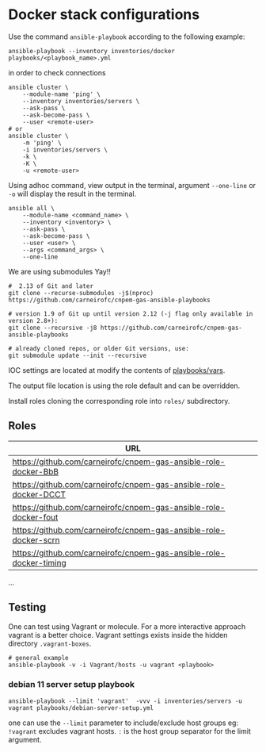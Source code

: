 # Docker stack configurations

Use the command `ansible-playbook` according to the following example:

```command
ansible-playbook --inventory inventories/docker playbooks/<playbook_name>.yml
```

in order to check connections

```command
ansible cluster \
    --module-name 'ping' \
    --inventory inventories/servers \
    --ask-pass \
    --ask-become-pass \
    --user <remote-user>
# or
ansible cluster \
    -m 'ping' \
    -i inventories/servers \
    -k \
    -K \
    -u <remote-user>
```
Using adhoc command, view output in the terminal, argument `--one-line` or `-o` will display the result in the terminal.
```command
ansible all \
    --module-name <command_name> \
    --inventory <inventory> \
    --ask-pass \
    --ask-become-pass \
    --user <user> \
    --args <command_args> \
    --one-line
```

We are using submodules Yay!!

```command
#  2.13 of Git and later
git clone --recurse-submodules -j$(nproc) https://github.com/carneirofc/cnpem-gas-ansible-playbooks

# version 1.9 of Git up until version 2.12 (-j flag only available in version 2.8+):
git clone --recursive -j8 https://github.com/carneirofc/cnpem-gas-ansible-playbooks

# already cloned repos, or older Git versions, use:
git submodule update --init --recursive
```

IOC settings are located at modify the contents of [playbooks/vars](playbooks/vars).

The output file location is using the role default and can be overridden.

Install roles cloning the corresponding role into `roles/` subdirectory.

## Roles

| URL                                                                |
| ------------------------------------------------------------------ |
| https://github.com/carneirofc/cnpem-gas-ansible-role-docker-BbB    |
| https://github.com/carneirofc/cnpem-gas-ansible-role-docker-DCCT   |
| https://github.com/carneirofc/cnpem-gas-ansible-role-docker-fout   |
| https://github.com/carneirofc/cnpem-gas-ansible-role-docker-scrn   |
| https://github.com/carneirofc/cnpem-gas-ansible-role-docker-timing |
...

## Testing
One can test using Vagrant or molecule. For a more interactive approach vagrant is a better choice.
Vagrant settings exists inside the hidden directory `.vagrant-boxes`.

```command
# general example
ansible-playbook -v -i Vagrant/hosts -u vagrant <playbook>
```

### debian 11 server setup playbook
```
ansible-playbook --limit 'vagrant'  -vvv -i inventories/servers -u vagrant playbooks/debian-server-setup.yml
```
one can use the `--limit` parameter to include/exclude host groups eg: `!vagrant` excludes vagrant hosts. `:` is the host group separator for the limit argument.
